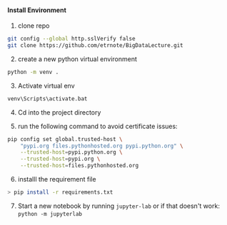 #### Install Environment

1. clone repo

```bash
git config --global http.sslVerify false
git clone https://github.com/etrnote/BigDataLecture.git
```



2. create a new python virtual environment

```bash
python -m venv .
```



3. Activate virtual env

```bash
venv\Scripts\activate.bat
```



4. Cd into the project directory


5. run the following command to avoid certificate issues:
```bash
pip config set global.trusted-host \
    "pypi.org files.pythonhosted.org pypi.python.org" \
    --trusted-host=pypi.python.org \
    --trusted-host=pypi.org \
    --trusted-host=files.pythonhosted.org
 ```

6. installl the requirement file

```bash
> pip install -r requirements.txt
```



7. Start a new notebook by running `jupyter-lab` or if that doesn't work: `python -m jupyterlab`



